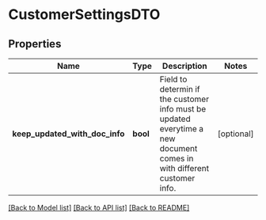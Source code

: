 # CustomerSettingsDTO

## Properties
Name | Type | Description | Notes
------------ | ------------- | ------------- | -------------
**keep_updated_with_doc_info** | **bool** | Field to determin if the customer info must be updated everytime a new document comes in with different customer info. | [optional] 

[[Back to Model list]](../README.md#documentation-for-models) [[Back to API list]](../README.md#documentation-for-api-endpoints) [[Back to README]](../README.md)


